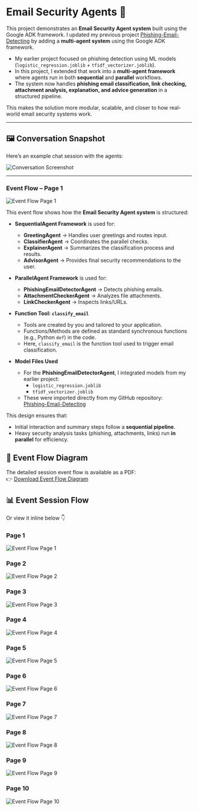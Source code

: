 # Email Security Agents 🚀

This project demonstrates an **Email Security Agent system** built using the Google ADK framework.
I updated my previous project [Phishing-Email-Detecting](https://github.com/Venksaiabhishek/Phishing-Email-Detecting) by adding a **multi-agent system** using the Google ADK framework.  

- My earlier project focused on phishing detection using ML models (`logistic_regression.joblib` + `tfidf_vectorizer.joblib`).  
- In this project, I extended that work into a **multi-agent framework** where agents run in both **sequential** and **parallel** workflows.  
- The system now handles **phishing email classification, link checking, attachment analysis, explanation, and advice generation** in a structured pipeline.  

This makes the solution more modular, scalable, and closer to how real-world email security systems work.  

---

## 🖼️ Conversation Snapshot
Here’s an example chat session with the agents:

![Conversation Screenshot](conversation_snapshot.png)

---
### Event Flow – Page 1

![Event Flow Page 1](./results/event_flow_page.png)

This event flow shows how the **Email Security Agent system** is structured:

- **SequentialAgent Framework** is used for:
  - **GreetingAgent** → Handles user greetings and routes input.
  - **ClassifierAgent** → Coordinates the parallel checks.
  - **ExplainerAgent** → Summarizes the classification process and results.
  - **AdvisorAgent** → Provides final security recommendations to the user.

- **ParallelAgent Framework** is used for:
  - **PhishingEmailDetectorAgent** → Detects phishing emails.
  - **AttachmentCheckerAgent** → Analyzes file attachments.
  - **LinkCheckerAgent** → Inspects links/URLs.

- **Function Tool: `classify_email`**
  - Tools are created by you and tailored to your application.
  - Functions/Methods are defined as standard synchronous functions (e.g., Python `def`) in the code.
  - Here, `classify_email` is the function tool used to trigger email classification.

- **Model Files Used**
  - For the **PhishingEmailDetectorAgent**, I integrated models from my earlier project:  
    - `logistic_regression.joblib`  
    - `tfidf_vectorizer.joblib`  
  - These were imported directly from my GitHub repository:  
    [Phishing-Email-Detecting](https://github.com/Venksaiabhishek/Phishing-Email-Detecting)

This design ensures that:
- Initial interaction and summary steps follow a **sequential pipeline**.  
- Heavy security analysis tasks (phishing, attachments, links) run **in parallel** for efficiency.  

## 📑 Event Flow Diagram
The detailed session event flow is available as a PDF:  
👉 [Download Event Flow Diagram](event_flow_diagram.pdf)
## 📊 Event Session Flow

Or view it inline below 👇

### Page 1
![Event Flow Page 1](./results/event_flow_page1.png)

### Page 2
![Event Flow Page 2](./results/event_flow_page2.png)

### Page 3
![Event Flow Page 3](./results/event_flow_page3.png)

### Page 4
![Event Flow Page 4](./results/event_flow_page4.png)

### Page 5
![Event Flow Page 5](./results/event_flow_page5.png)

### Page 6
![Event Flow Page 6](./results/event_flow_page6.png)

### Page 7
![Event Flow Page 7](./results/event_flow_page7.png)

### Page 8
![Event Flow Page 8](./results/event_flow_page8.png)

### Page 9
![Event Flow Page 9](./results/event_flow_page9.png)

### Page 10
![Event Flow Page 10](./results/event_flow_page10.png)
